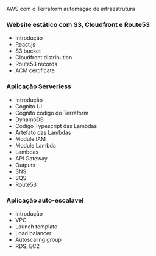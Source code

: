 AWS com o Terraform automação de infraestrutura 

### Website estático com S3, Cloudfront e Route53
- Introdução
- React.js
- S3 bucket
- Cloudfront distribution
- Route53 records
- ACM certificate


### Aplicação Serverless
- Introdução
- Cognito UI
- Cognito código do Terraform
- DynamoDB
- Código Typescript das Lambdas
- Artefato das Lambdas
- Module IAM
- Module Lambda
- Lambdas
- API Gateway
- Outputs
- SNS
- SQS
- Route53

### Aplicação auto-escalável
- Introdução
- VPC
- Launch template
- Load balancer
- Autoscaling group
- RDS, EC2

